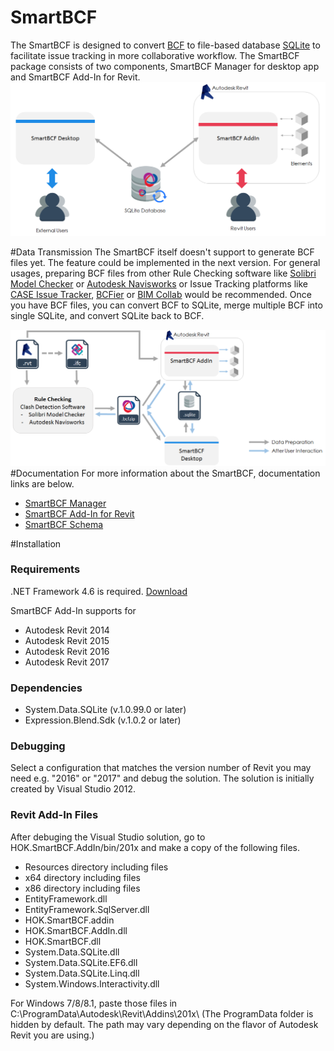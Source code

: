 # SmartBCF


The SmartBCF is designed to convert [BCF](https://github.com/BuildingSMART/BCF-XML) to file-based database [SQLite](https://www.sqlite.org/) to facilitate issue tracking in more collaborative workflow. The SmartBCF package consists of two components, SmartBCF Manager for desktop app and SmartBCF Add-In for Revit.
![](Documentation/Images/Diagram.png)

#Data Transmission
The SmartBCF itself doesn't support to generate BCF files yet. The feature could be implemented in the next version. 
For general usages, preparing BCF files from other Rule Checking software like [Solibri Model Checker](https://www.solibri.com/products/solibri-model-checker/) or [Autodesk Navisworks](http://www.autodesk.com/products/navisworks/overview) or Issue Tracking platforms like [CASE Issue Tracker](https://github.com/teocomi/issue-tracker), [BCFier](https://github.com/teocomi/BCFier) or [BIM Collab](http://www.bimcollab.com/) would be recommended. Once you have BCF files, you can convert BCF to SQLite, merge multiple BCF into single SQLite, and convert SQLite back to BCF.



![](Documentation/Images/DataTransfer.png)
#Documentation
For more information about the SmartBCF, documentation links are below.
* [SmartBCF Manager](Documentation/smartbcf_manager.md)
* [SmartBCF Add-In for Revit](Documentation/smartbcf_add-in.md)
* [SmartBCF Schema](Documentation/smartbcf_schema.md)

#Installation

### Requirements
.NET Framework 4.6 is required. [Download](https://www.microsoft.com/net/download)

SmartBCF Add-In supports for 
* Autodesk Revit 2014
* Autodesk Revit 2015
* Autodesk Revit 2016
* Autodesk Revit 2017


### Dependencies

* System.Data.SQLite (v.1.0.99.0 or later)
* Expression.Blend.Sdk (v.1.0.2 or later)

### Debugging
Select a configuration that matches the version number of Revit you may need e.g. "2016" or "2017" and debug the solution. The solution is initially created by Visual Studio 2012.

### Revit Add-In Files
After debuging the Visual Studio solution, go to HOK.SmartBCF.AddIn/bin/201x and make a copy of the following files. 

* Resources directory including files
* x64 directory including files
* x86 directory including files
* EntityFramework.dll
* EntityFramework.SqlServer.dll
* HOK.SmartBCF.addin
* HOK.SmartBCF.AddIn.dll
* HOK.SmartBCF.dll
* System.Data.SQLite.dll
* System.Data.SQLite.EF6.dll
* System.Data.SQLite.Linq.dll
* System.Windows.Interactivity.dll


For Windows 7/8/8.1, paste those files in C:\ProgramData\Autodesk\Revit\Addins\201x\ 
(The ProgramData folder is hidden by default. The path may vary depending on the flavor of Autodesk Revit you are using.)




